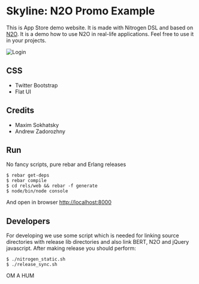 Skyline: N2O Promo Example
==========================

This is App Store demo website.
It is made with Nitrogen DSL and based on [N2O](https://github.com/5HT/n2o).
It is a demo how to use N2O in real-life applications.
Feel free to use it in your projects.

![Login](http://synrc.com/lj/N2O+Bootstrap.png)

CSS
---

* Twitter Bootstrap
* Flat UI

Credits
-------

* Maxim Sokhatsky
* Andrew Zadorozhny

Run
---

No fancy scripts, pure rebar and Erlang releases

    $ rebar get-deps
    $ rebar compile
    $ cd rels/web && rebar -f generate
    $ node/bin/node console

And open in browser [http://localhost:8000](http://localhost:8000)

Developers
----------

For developing we use some script which is needed for linking source
directories with release lib directories and also link BERT, N2O and
jQuery javascript. After making release you should perform:

    $ ./nitrogen_static.sh
    $ ./release_sync.sh

OM A HUM
